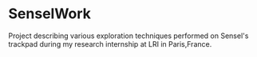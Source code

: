 # SenselWork

Project describing various exploration techniques performed on Sensel's trackpad during my research internship at LRI in Paris,France.
